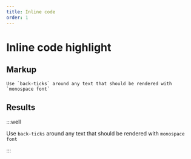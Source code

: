 ```yaml
---
title: Inline code
order: 1
---
```


Inline code highlight
=====================

Markup
------

```markup
Use `back-ticks` around any text that should be rendered with `monospace font`
```

Results
-------

:::well

Use `back-ticks` around any text that should be rendered with `monospace font`

:::